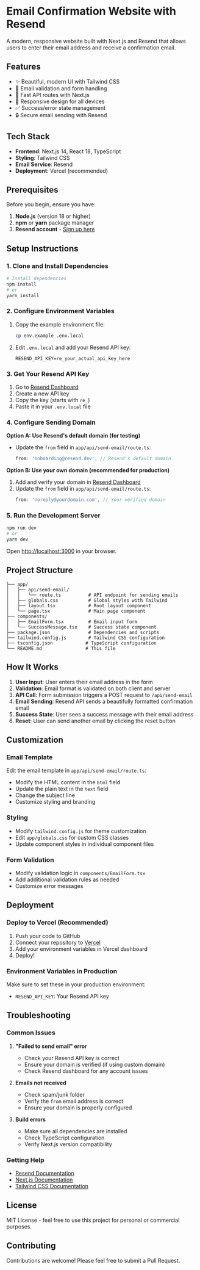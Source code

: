 # Email Confirmation Website with Resend

A modern, responsive website built with Next.js and Resend that allows users to enter their email address and receive a confirmation email.

## Features

- ✨ Beautiful, modern UI with Tailwind CSS
- 📧 Email validation and form handling
- 🚀 Fast API routes with Next.js
- 📱 Responsive design for all devices
- ✅ Success/error state management
- 🔒 Secure email sending with Resend

## Tech Stack

- **Frontend**: Next.js 14, React 18, TypeScript
- **Styling**: Tailwind CSS
- **Email Service**: Resend
- **Deployment**: Vercel (recommended)

## Prerequisites

Before you begin, ensure you have:

1. **Node.js** (version 18 or higher)
2. **npm** or **yarn** package manager
3. **Resend account** - [Sign up here](https://resend.com)

## Setup Instructions

### 1. Clone and Install Dependencies

```bash
# Install dependencies
npm install
# or
yarn install
```

### 2. Configure Environment Variables

1. Copy the example environment file:
   ```bash
   cp env.example .env.local
   ```

2. Edit `.env.local` and add your Resend API key:
   ```env
   RESEND_API_KEY=re_your_actual_api_key_here
   ```

### 3. Get Your Resend API Key

1. Go to [Resend Dashboard](https://resend.com/api-keys)
2. Create a new API key
3. Copy the key (starts with `re_`)
4. Paste it in your `.env.local` file

### 4. Configure Sending Domain

**Option A: Use Resend's default domain (for testing)**
- Update the `from` field in `app/api/send-email/route.ts`:
  ```typescript
  from: 'onboarding@resend.dev', // Resend's default domain
  ```

**Option B: Use your own domain (recommended for production)**
1. Add and verify your domain in [Resend Dashboard](https://resend.com/domains)
2. Update the `from` field in `app/api/send-email/route.ts`:
   ```typescript
   from: 'noreply@yourdomain.com', // Your verified domain
   ```

### 5. Run the Development Server

```bash
npm run dev
# or
yarn dev
```

Open [http://localhost:3000](http://localhost:3000) in your browser.

## Project Structure

```
├── app/
│   ├── api/send-email/
│   │   └── route.ts          # API endpoint for sending emails
│   ├── globals.css           # Global styles with Tailwind
│   ├── layout.tsx            # Root layout component
│   └── page.tsx              # Main page component
├── components/
│   ├── EmailForm.tsx         # Email input form
│   └── SuccessMessage.tsx    # Success state component
├── package.json              # Dependencies and scripts
├── tailwind.config.js        # Tailwind CSS configuration
├── tsconfig.json            # TypeScript configuration
└── README.md                # This file
```

## How It Works

1. **User Input**: User enters their email address in the form
2. **Validation**: Email format is validated on both client and server
3. **API Call**: Form submission triggers a POST request to `/api/send-email`
4. **Email Sending**: Resend API sends a beautifully formatted confirmation email
5. **Success State**: User sees a success message with their email address
6. **Reset**: User can send another email by clicking the reset button

## Customization

### Email Template

Edit the email template in `app/api/send-email/route.ts`:
- Modify the HTML content in the `html` field
- Update the plain text in the `text` field
- Change the subject line
- Customize styling and branding

### Styling

- Modify `tailwind.config.js` for theme customization
- Edit `app/globals.css` for custom CSS classes
- Update component styles in individual component files

### Form Validation

- Modify validation logic in `components/EmailForm.tsx`
- Add additional validation rules as needed
- Customize error messages

## Deployment

### Deploy to Vercel (Recommended)

1. Push your code to GitHub
2. Connect your repository to [Vercel](https://vercel.com)
3. Add your environment variables in Vercel dashboard
4. Deploy!

### Environment Variables in Production

Make sure to set these in your production environment:
- `RESEND_API_KEY`: Your Resend API key

## Troubleshooting

### Common Issues

1. **"Failed to send email" error**
   - Check your Resend API key is correct
   - Ensure your domain is verified (if using custom domain)
   - Check Resend dashboard for any account issues

2. **Emails not received**
   - Check spam/junk folder
   - Verify the `from` email address is correct
   - Ensure your domain is properly configured

3. **Build errors**
   - Make sure all dependencies are installed
   - Check TypeScript configuration
   - Verify Next.js version compatibility

### Getting Help

- [Resend Documentation](https://resend.com/docs)
- [Next.js Documentation](https://nextjs.org/docs)
- [Tailwind CSS Documentation](https://tailwindcss.com/docs)

## License

MIT License - feel free to use this project for personal or commercial purposes.

## Contributing

Contributions are welcome! Please feel free to submit a Pull Request.
